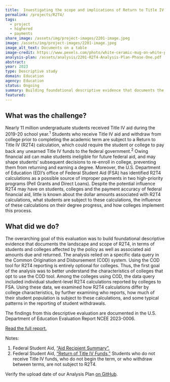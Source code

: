 ```yaml
---
title:  Investigating the scope and implications of Return to Title IV funds
permalink: /projects/R2T4/
tags: 
  - project
  - highered
  - payments
share_image: /assets/img/project-images/2201-image.jpeg
image: /assets/img/project-images/2201-image.jpeg
image_alt_text: Documents on a table
image-credit: https://www.pexels.com/photo/white-ceramic-mug-on-white-paper-4778611/ 
analysis-plan: /assets/analysis/2201-R2T4-Analysis-Plan-Phase-One.pdf
abstract: 
year: 2023
type: Descriptive study
domain: Education
agency: Education
status: Ongoing
summary: Building foundational descriptive evidence that documents the landscape and scope of R2T4 
featured: 
---
```

## What was the challenge? 
Nearly 11 million undergraduate students received Title IV aid during the 2019-20 school year.<sup>1</sup> Students who receive Title IV aid and withdraw from college prior to completing the academic term are subject to a Return to Title IV (R2T4) calculation, which could require the student or college to pay back any unearned Title IV funds to the federal government.<sup>2</sup> Owing financial aid can make students ineligible for future federal aid, and may shape students’ subsequent decisions to re-enroll in college, preventing them from returning and earning a degree. Moreover, the U.S. Department of Education (ED)’s office of Federal Student Aid (FSA) has identified R2T4 calculations as a possible source of improper payments in two high-priority programs (Pell Grants and Direct Loans). Despite the potential influence R2T4 may have on students, colleges and the payment accuracy of federal financial aid, little is known about the dollar amounts associated with R2T4 calculations, what students are subject to these calculations, the influence of these calculations on their degree progress, and how colleges implement this process.

## What did we do?
The overarching goal of this evaluation was to build foundational descriptive evidence that documents the landscape and scope of R2T4, in terms of students and colleges affected by the policy as well as associated aid amounts due and returned. The analysis relied on a specific data query in the Common Origination and Disbursement (COD) system. Using the COD tool for R2T4 reporting is entirely optional for colleges. Thus, the first goal of the analysis was to better understand the characteristics of colleges that opt to use the COD tool. Among the colleges using COD, the data query included individual student-level R2T4 calculations reported by colleges to FSA. Using these data, we examined how R2T4 calculations differ by college characteristics, by further examining who reports, how much of their student population is subject to these calculations, and some typical patterns in the reporting of student withdrawals. 

The findings from this descriptive evaluation are documented in the U.S. Department of Education Evaluation Report NCEE 2023-0006.

<a class="usa-link usa-link--external" href="https://ies.ed.gov/ncee/2025/01/2023006-pdf">Read the full report.</a>

Notes:
1. Federal Student Aid, <a class="usa-link usa-link--external" href="https://studentaid.gov/sites/default/files/fsawg/datacenter/library/AidRecipientsSummary.xls">“Aid Recipient Summary”.</a>
2. Federal Student Aid, <a class="usa-link usa-link--external" href="https://studentaid.gov/sites/default/files/fsawg/datacenter/library/AidRecipientsSummary.xls">“Return of Title IV Funds,”</a> Students who do not receive Title IV funds, who do not begin the term, or who withdraw between terms, are not subject to R2T4.

Verify the upload date of our Analysis Plan <a class="usa-link usa-link--external" href="https://github.com/gsa-oes/office-of-evaluation-sciences/commits/master/assets/analysis/2201-R2T4-Analysis-Plan-Phase-One.pdf">on GitHub</a>.
